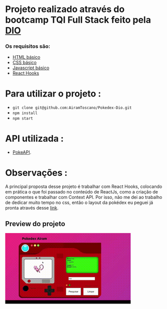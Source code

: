 # Projeto realizado através do bootcamp TQI Full Stack feito pela [DIO](https://web.dio.me/home)


### Os requisitos são:

* [HTML básico](https://www.w3schools.com/html/)
* [CSS básico](https://developer.mozilla.org/pt-BR/docs/Web/CSS)
* [Javascript básico](https://developer.mozilla.org/pt-BR/docs/Web/JavaScript)
* [React Hooks](https://pt-br.reactjs.org/docs/hooks-intro.html)
 
# Para utilizar o projeto :
- `git clone git@github.com:AiramToscano/Pokedex-Dio.git`
- `npm install`
- `npm start`

# API utilizada : 
- [PokeAPI](https://pokeapi.co/).

# Observações :
A principal proposta desse projeto é trabalhar com React Hooks, colocando em prática o que foi passado no conteúdo de ReactJs, como a criação de componentes e trabalhar com Context API. Por isso, não me dei ao trabalho de dedicar muito tempo no css, então o layout da pokédex eu peguei já pronta através desse [link](https://codepen.io/Bidji/pen/MYdPwo).

## Preview do projeto
![recipes](https://github.com/AiramToscano/Pokedex-Dio/blob/airamtoscano/src/images/bloggif_62ac96145d564.gif)
